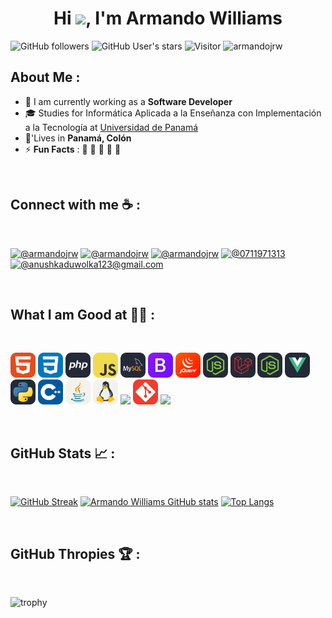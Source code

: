 <!--<div align="center" width="50">
    <img alt="wijegoonawardana.com" src="./assets/oh hi there.png" width="300"/>
</div>-->
<h1 align="center">Hi <img src="https://media.giphy.com/media/hvRJCLFzcasrR4ia7z/giphy.gif" width="35">, I'm Armando Williams</h1>

![GitHub followers](https://img.shields.io/github/followers/armandojrw?style=social) ![GitHub User's stars](https://img.shields.io/github/stars/armandojrw?style=social) ![Visitor](https://visitor-badge.laobi.icu/badge?page_id=armandojrw.repoName) <img src="https://komarev.com/ghpvc/?username=armandojrw" alt="armandojrw" />

## About Me :

- 🏢 I am currently working as a **Software Developer**
- 🎓 Studies for Informática Aplicada a la Enseñanza con Implementación a la Tecnología at [Universidad de Panamá](https://www.up.ac.pa/)
- 🏡'Lives in **Panamá, Colón**
- ⚡ **Fun Facts** : 🍕 🏉 🏏 🎥 🚞

<br>

## Connect with me ☕ :

<br>

[![@armandojrw](https://img.icons8.com/fluency/48/000000/instagram-new.png "@armandojrw")]([https://www.instagram.com/armandojrw/](https://www.instagram.com/armandojrw/)) [![@armandojrw](https://img.icons8.com/fluency/48/000000/facebook.png "@armandojrw")](https://www.facebook.com/armando.williams.161/) [![@armandojrw](https://img.icons8.com/fluency/48/000000/linkedin.png "@armandojrw")](https://www.linkedin.com/in/armando-williams-413086218/) [![@0711971313](https://img.icons8.com/fluency/48/000000/phone-disconnected.png "@0711971313")](tel:0711971313) [![@anushkaduwolka123@gmail.com](https://img.icons8.com/fluency/48/000000/apple-mail.png "@armandowilliamsdaley@gmail.com")](armandowilliamsdaley@gmail.com)

<br>

## What I am Good at 🧑‍💻 :

<br>

<img src="https://github.com/tandpfun/skill-icons/blob/main/icons/HTML.svg" style="width:40px;"/> <img src="https://github.com/tandpfun/skill-icons/blob/main/icons/CSS.svg" style="width:40px;"/> <img src="https://github.com/tandpfun/skill-icons/blob/main/icons/PHP-Dark.svg" style="width:40px;"/> <img src="https://github.com/tandpfun/skill-icons/blob/main/icons/JavaScript.svg" style="width:40px;"/> <img src="https://github.com/tandpfun/skill-icons/blob/main/icons/MySQL-Dark.svg" style="width:40px;"/> <img src="https://github.com/tandpfun/skill-icons/blob/main/icons/Bootstrap.svg" style="width:40px;"/> <img src="https://github.com/tandpfun/skill-icons/blob/main/icons/JQuery.svg" style="width:40px;"/> <img src="https://github.com/tandpfun/skill-icons/blob/main/icons/NodeJS-Dark.svg" style="width:40px;"/> <img src="https://github.com/tandpfun/skill-icons/blob/main/icons/Laravel-Dark.svg" style="width:40px;"/> <img src="https://github.com/tandpfun/skill-icons/blob/main/icons/NodeJS-Dark.svg" style="width:40px;"/> <img src="https://github.com/tandpfun/skill-icons/blob/main/icons/VueJS-Dark.svg" style="width:40px;"/> <img src="https://github.com/tandpfun/skill-icons/blob/main/icons/Python-Dark.svg" style="width:40px;"/> <img src="https://github.com/tandpfun/skill-icons/blob/main/icons/CPP.svg" style="width:40px;"/> <img src="https://github.com/tandpfun/skill-icons/blob/main/icons/Java-Light.svg" style="width:40px;"/> <img src="https://github.com/tandpfun/skill-icons/blob/main/icons/Linux-Light.svg" style="width:40px;"/> <img src="https://github.com/tandpfun/skill-icons/blob/main/icons/Htmx-Dark.svg" style="width:40px;"/> <img src="https://github.com/tandpfun/skill-icons/blob/main/icons/Git.svg" style="width:40px;"/> <img src="https://github.com/tandpfun/skill-icons/blob/main/icons/Apple-Light.svg" style="width:40px;"/>

<br>

## GitHub Stats 📈 :

<br>

[![GitHub Streak](https://github-readme-streak-stats.herokuapp.com?user=armandojrw&theme=algolia&date_format=M%20j%5B%2C%20Y%5D)](https://git.io/streak-stats) [![Armando Williams GitHub stats](https://github-readme-stats.vercel.app/api?username=armandojrw&theme=algolia)](https://github.com/armandojrw/github-readme-stats) [![Top Langs](https://github-readme-stats.vercel.app/api/top-langs/?username=armandojrw&theme=algolia)](https://github.com/armandojrw/github-readme-stats)

<br>

## GitHub Thropies 🏆 :

<br>

![trophy](https://github-profile-trophy.vercel.app/?username=armandojrw)



<!--
**armandojrw/armandojrw** is a ✨ _special_ ✨ repository because its `README.md` (this file) appears on your GitHub profile.

Here are some ideas to get you started:

- 🔭 I’m currently working on ...
- 🌱 I’m currently learning ...
- 👯 I’m looking to collaborate on ...
- 🤔 I’m looking for help with ...
- 💬 Ask me about ...
- 📫 How to reach me: ...
- 😄 Pronouns: ...
- ⚡ Fun fact: ...
-->
